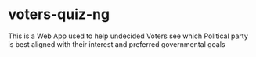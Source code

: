 # voters-quiz-ng
This is a Web App used to help undecided Voters see which Political party is best aligned with their interest and preferred governmental goals
